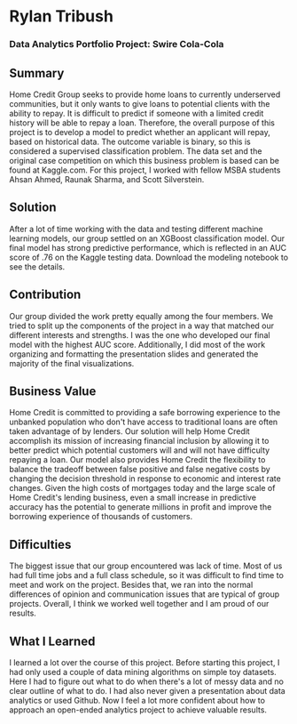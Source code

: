 # Rylan Tribush
### Data Analytics Portfolio Project: Swire Cola-Cola

## Summary

Home Credit Group seeks to provide home loans to currently underserved communities, but it only wants to give loans to potential clients with the ability to repay. It is difficult to predict if someone with a limited credit history will be able to repay a loan. Therefore, the overall purpose of this project is to develop a model to predict whether an applicant will repay, based on historical data. The outcome variable is binary, so this is considered a supervised classification problem. The data set and the original case competition on which this business problem is based can be found at Kaggle.com. For this project, I worked with fellow MSBA students Ahsan Ahmed, Raunak Sharma, and Scott Silverstein. 

## Solution

After a lot of time working with the data and testing different machine learning models, our group settled on an XGBoost classification model. Our final model has strong predictive performance, which is reflected in an AUC score of .76 on the Kaggle testing data. Download the modeling notebook to see the details.

## Contribution

Our group divided the work pretty equally among the four members. We tried to split up the components of the project in a way that matched our different interests and strengths. I was the one who developed our final model with the highest AUC score. Additionally, I did most of the work organizing and formatting the presentation slides and generated the majority of the final visualizations.

## Business Value

Home Credit is committed to providing a safe borrowing experience to the unbanked population who don't have access to traditional loans are often taken advantage of by lenders. Our solution will help Home Credit accomplish its mission of increasing financial inclusion by allowing it to better predict which potential customers will and will not have difficulty repaying a loan. Our model also provides Home Credit the flexibility to balance the tradeoff between false positive and false negative costs by changing the decision threshold in response to economic and interest rate changes. Given the high costs of mortgages today and the large scale of Home Credit's lending business, even a small increase in predictive accuracy has the potential to generate millions in profit and improve the borrowing experience of thousands of customers. 

## Difficulties

The biggest issue that our group encountered was lack of time. Most of us had full time jobs and a full class schedule, so it was difficult to find time to meet and work on the project. Besides that, we ran into the normal differences of opinion and communication issues that are typical of group projects. Overall, I think we worked well together and I am proud of our results.

## What I Learned

I learned a lot over the course of this project. Before starting this project, I had only used a couple of data mining algorithms on simple toy datasets. Here I had to figure out what to do when there's a lot of messy data and no clear outline of what to do. I had also never given a presentation about data analytics or used Github. Now I feel a lot more confident about how to approach an open-ended analytics project to achieve valuable results. 
